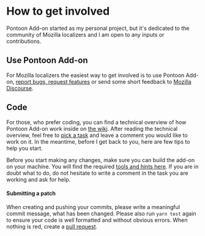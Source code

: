 # How to get involved

Pontoon Add-on started as my personal project, but it's dedicated to the community of Mozilla localizers and I am open to any inputs or contributions.

## Use Pontoon Add-on

For Mozilla localizers the easiest way to get involved is to use Pontoon Add-on, [report bugs, request features](https://github.com/MikkCZ/pontoon-tools/issues) or send some short feedback to [Mozilla Discourse](https://discourse.mozilla.org/c/pontoon).

## Code

For those, who prefer coding, you can find a technical overview of how Pontoon Add-on work inside on [the wiki](https://github.com/MikkCZ/pontoon-tools/wiki). After reading the technical overview, feel free to [pick a task](https://github.com/MikkCZ/pontoon-tools/issues) and leave a comment you would like to work on it. In the meantime, before I get back to you, here are few tips to help you start.

Before you start making any changes, make sure you can build the add-on on your machine. You will find the required [tools and hints here](https://github.com/MikkCZ/pontoon-tools/wiki/Technical-Overview#tools). If you are in doubt what to do, do not hesitate to write a comment in the task you are working and ask for help.

#### Submitting a patch

When creating and pushing your commits, please write a meaningful commit message, what has been changed. Please also run `yarn test` again to ensure your code is well formatted and without obvious errors. When nothing is red, create a [pull request](https://help.github.com/articles/about-pull-requests/).
